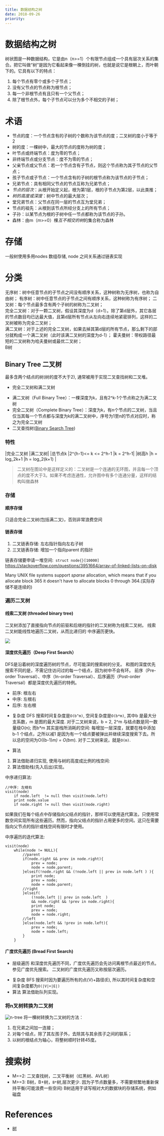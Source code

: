```yaml
---
title: 数据结构之树
date: 2018-09-26
priority:
---
```

# 数据结构之树

树状图是一种数据结构，它是由n（n>=1）个有限节点组成一个具有层次关系的集合。把它叫做“树”是因为它看起来像一棵倒挂的树，也就是说它是根朝上，而叶朝下的。它具有以下的特点：

1. 每个节点有零个或多个子节点；
1. 没有父节点的节点称为根节点；
1. 每一个非根节点有且只有一个父节点；
1. 除了根节点外，每个子节点可以分为多个不相交的子树；

# 术语
- 节点的度：一个节点含有的子树的个数称为该节点的度；二叉树的度小于等于2
- 树的度：一棵树中，最大的节点的度称为树的度；
- 叶节点或终端节点：度为零的节点；
- 非终端节点或分支节点：度不为零的节点；
- 父亲节点或父节点：若一个节点含有子节点，则这个节点称为其子节点的父节点；
- 孩子节点或子节点：一个节点含有的子树的根节点称为该节点的子节点；
- 兄弟节点：具有相同父节点的节点互称为兄弟节点；
- *节点的层次*：从根开始定义起，根为第1层，根的子节点为第2层，以此类推；
- *树的高度或深度*：树中节点的最大层次；
- 堂兄弟节点：父节点在同一层的节点互为堂兄弟；
- 节点的祖先：从根到该节点所经分支上的所有节点；
- 子孙：以某节点为根的子树中任一节点都称为该节点的子孙。
- 森林：由m（m>=0）棵*互不相交的树*的集合称为森林

# 存储
一般树使用多用nodes 数组存储, node 之间关系通过链表实现

# 分类
无序树：树中任意节点的子节点之间没有顺序关系，这种树称为无序树，也称为自由树；	
有序树：树中任意节点的子节点之间有顺序关系，这种树称为有序树；	
	二叉树：每个节点最多含有两个子树的树称为二叉树；	
		完全二叉树：对于一颗二叉树，假设其深度为d（d>1）。除了第d层外，其它各层的节点数目均已达最大值，且第d层所有节点从左向右连续地紧密排列，这样的二叉树被称为完全二叉树；	
		满二叉树：对于上述的完全二叉树，如果去掉其第d层的所有节点，那么剩下的部分就构成一个满二叉树（此时该满二叉树的深度为d-1）；	
	霍夫曼树：带权路径最短的二叉树称为哈夫曼树或最优二叉树；	
	B树	

## Binary Tree 二叉树
最多含两个结点的树(树的度不大于2), 通常被用于实现二叉查找树和二叉堆。

* 完全二叉树和满二叉树
- 满二叉树（Full Binary Tree）：一棵深度为k，且有2^k-1个节点称之为满二叉树
- 完全二叉树（Complete Binary Tree）：深度为k，有n个节点的二叉树，当且仅当其每一个节点都与深度为k的满二叉树中，序号为1至n的节点对应时，称之为完全二叉树
- 二叉查找树([Binary Search Tree](/p/algorithm-binary-search-tree))

### 特性
|完全二叉树	|满二叉树|
|总节点k	|2^{h-1}<= k <= 2^h-1	|k = 2^h-1|
|树高h	|h = log_2k+1	|h = log_2(k+1) |

> 二叉树在图论中是这样定义的：二叉树是一个连通的无环图，并且每一个顶点的度不大于3。如果不考虑连通性，允许图中有多个连通分量，这样的结构叫做森林

### 存储

#### 顺序存储
只适合完全二叉树(包括满二叉)，否则非常浪费空间

#### 链表存储
1. 二叉链表存储: 左右指针指向左右子树
1. 三叉链表存储: 增加一个指向parent 的指针

链表存储要申请一堆空间:` struct node{}[10000]`
https://stackoverflow.com/questions/3951664/array-of-linked-lists-on-disk

Many UNIX file systems support *sparse* allocation, which means that if you allocate block 365 it doesn't have to allocate blocks 0 through 364.(实际存储不是连续的) 

### 遍历二叉树

#### 线索二叉树 (threaded binary tree)
二叉树添加了直接指向节点的前驱和后继的指针的二叉树称为线索二叉树。
线索二叉树能线性地遍历二叉树，从而比递归的 中序遍历更快。

![](/img/ds/treaded-binary-tree.png)


#### 深度优先遍历（Deep First Search）
DFS是沿着树的深度遍历树的节点，尽可能深的搜索树的分支。
和图的深度优先搜索不同的是，不需记住访问过的每一个结点，因为树中不会有环。
前序（Pre-order Traversal）、中序（In-order Traversal）、后序遍历（Post-order Traversal）都是深度优先遍历的特例。

- 前序: 根左右
- 中序: 左根右
- 后序: 左右根

* 复杂度
DFS 搜索时间复杂度是`O(b^m)`, 空间复杂度是`O(b*m)`, 其中b 是最大分支系数，m 是图的最大深度. 
对于二叉树来说，b = 2, 2^m 与结点数是同一数量级O(n);
而b*m 其实是栈所消耗的空间: 每增加一层深度，就要在栈中添加b-1 个结点，之所以减1 是因为有一个结点要被弹出并继续深度搜索下去。所以总的空间为O((b-1)*m) = O(b*m). 对于二叉树来说，就是`O(m)`.

* 算法
1. 算法借助递归实现, 使用与树的高度成比例的栈空间:
2. 算法借助栈(先入后出)实现。

中序递归算法:

	//中序: 左根右
	visit(node)
		if node.left  != null then visit(node.left)
		print node.value
		if node.right != null then visit(node.right)

如果我们在每个结点中存储指向父结点的指针，那样可以使用迭代算法，只使用常数空间实现所有这些遍历。然而，指向父结点的指针占用更多的空间。这只在需要指向父节点的指针或栈空间有限时才使用。

中序遍历的迭代算法:

	visit(node)
		while(node != NULL){
			//parent
			if(node.right && prev in node.right){
				prev = node;
				node = node.parent;
			}elseif(!node.right && (!node.left || prev in node.left ) ){
				print node;
				prev = node;
				node = node.parent;
			//right
			}elseif(
				(!node.left || prev in node.left  )
				&& node.right && !prev in node.right){
				print node;
				prev = node;
				node = node.right;
			//left
			}else(node.left && !prev in node.left){
				prev = node;
				node = node.left;
			}
		}
		

#### 广度优先遍历 (Bread First Search)
- 层级遍历
和深度优先遍历不同，广度优先遍历会先访问离根节点最近的节点。参见广度优先搜索。 二叉树的广度优先遍历又称按层次遍历。

* 复杂度
BFS 搜索时因为要遍历所有的点(V)+路径(E), 所以其时间复杂度和空间复杂度都为`O(|V|+|E|)`
* 算法
算法借助队列实现。


### 将n叉树转换为二叉树
![n-tree](/img/n-tree.png)
将一棵树转换为二叉树的方法：
1. 在兄弟之间加一连接；
2. 对每个结点，除了其左孩子外，去除其与其余孩子之间的联系；
3. 以树的根结点为轴心，将整树顺时针转45度。

# 搜索树
- M==2: 二叉查找树，二叉平衡树（红黑树、AVL树）
- M>=3: B树，B+树，`B*`树,层次更少. 因为子节点数量多，不需要频繁地重新保持平衡(可能浪费一些空间)
B树适用于读写相对大的数据块的存储系统，例如磁盘

# References
- [树]

[树]: http://zh.wikipedia.org/wiki/%E6%A0%91_(%E6%95%B0%E6%8D%AE%E7%BB%93%E6%9E%84)